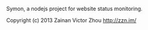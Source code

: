 Symon, a nodejs project for website status monitoring.


Copyright (c) 2013 Zainan Victor Zhou <http://zzn.im/>
